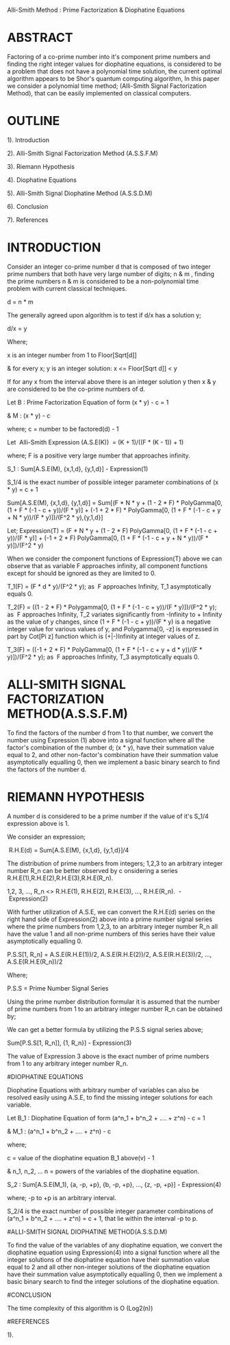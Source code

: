 










Alli-Smith Method : Prime Factorization & Diophatine Equations











# ABSTRACT



Factoring of a co-prime number into it's component prime numbers and finding the right integer values for diophatine equations, is considered to be a problem that does not have a polynomial time solution, the current optimal algorithm appears to be Shor's quantum computing algorithm, In this paper we consider a polynomial time method; (Alli-Smith Signal Factorization Method), that can be easily implemented on classical computers.


# OUTLINE


 
1). Introduction

2). Alli-Smith Signal Factorization Method (A.S.S.F.M)

3). Riemann Hypothesis

4). Diophatine Equations

5). Alli-Smith Signal Diophatine Method (A.S.S.D.M)

6). Conclusion

7). References






















# INTRODUCTION



Consider an integer co-prime number d that is composed of two integer prime numbers that both have very large number of digits; n & m , finding the prime numbers n & m is considered to be a non-polynomial time problem with current classical techniques. 


d = n * m


The generally agreed upon algorithm is to test if d/x has a solution y;


d/x = y 


Where;


x is an integer number from 1 to Floor[Sqrt[d]]

& for every x; y is an integer solution: x <= Floor[Sqrt d]] < y 

If for any x from the interval above there is an integer solution y then x & y are considered to be the co-prime numbers of d.


Let B : Prime Factorization Equation of form (x * y) - c = 1


& M : (x * y) - c


where; c = number to be factored(d) - 1


Let  Alli-Smith Expression (A.S.E(K))  = (K + 1)/((F * (K - 1)) + 1)


where; F is a positive very large number that approaches infinity.


S_1 : Sum[A.S.E(M), {x,1,d}, {y,1,d}] - Expression(1)


S_1/4 is the exact number of possible integer parameter combinations of (x * y) = c + 1


Sum[A.S.E(M), {x,1,d}, {y,1,d}] = Sum[(F * N * y + (1 - 2 * F) * PolyGamma[0, (1 + F * (-1 - c + y))/(F * y)] + (-1 + 2 * F) * PolyGamma[0, (1 + F * (-1 - c + y + N * y))/(F * y)])/(F^2 * y),{y,1,d}] 

Let; Expression(T) = (F * N * y + (1 - 2 * F) PolyGamma[0, (1 + F * (-1 - c + y))/(F * y)] + (-1 + 2 * F) PolyGamma[0, (1 + F * (-1 - c + y + N * y))/(F * y)])/(F^2 * y)

When we consider the component functions of Expression(T) above we can observe that as variable F approaches infinity, all component functions except for should be ignored as they are limited to 0.

T_1(F) = (F * d * y)/(F^2 * y); as  F approaches Infinity, T_1 asymptotically equals 0.

T_2(F) = ((1 - 2 * F) * Polygamma[0, (1 + F * (-1 - c + y))/(F * y)])/(F^2 * y); as  F approaches Infinity, T_2 variates significantly from -Infinity to + Infinity as the value of y changes, since (1 + F * (-1 - c + y))/(F * y) is a negative integer value for various values of y, and Polygamma[0, -z] is expressed in part by Cot[Pi z] function which is (+|-)Infinity at integer values of z.

T_3(F) = ((-1 + 2 * F) * PolyGamma[0, (1 + F * (-1 - c + y + d * y))/(F * y)])/(F^2 * y); as  F approaches Infinity, T_3 asymptotically equals 0.







# ALLI-SMITH SIGNAL FACTORIZATION METHOD(A.S.S.F.M)



To find the factors of the number d from 1 to that number, we convert the number using Expression (1) above into a signal function where all the factor's combination of the number d; (x * y), have their summation value equal to 2, and other non-factor's combination have their summation value asymptotically equalling 0, then we implement a basic binary search to find the factors of the number d.















# RIEMANN HYPOTHESIS



A number d is considered to be a prime number if the value of it's S_1/4 expression above is 1.

We consider an expression;

 R.H.E(d) = Sum[A.S.E(M), {x,1,d}, {y,1,d}]/4

The distribution of prime numbers from integers; 1,2,3 to an arbitrary integer number R_n can be better observed by c onsidering a series R.H.E(1),R.H.E(2),R.H.E(3),R.H.E(R_n).

1,2, 3, ..., R_n <> R.H.E(1), R.H.E(2), R.H.E(3), ..., R.H.E(R_n).  -  Expression(2)

With further utilization of A.S.E, we can convert the R.H.E(d) series on the right hand side of Expression(2) above into a prime number signal series where the prime numbers from 1,2,3, to an arbitrary integer number R_n all have the value 1 and all non-prime numbers of this series have their value asymptotically equalling 0.

P.S.S[1, R_n] = A.S.E(R.H.E(1))/2, A.S.E(R.H.E(2))/2, A.S.E(R.H.E(3))/2, ..., A.S.E(R.H.E(R_n))/2

Where;

P.S.S = Prime Number Signal Series

Using the prime number distribution formular it is assumed that the number of prime numbers from 1 to an arbitrary integer number R_n can be obtained by;


We can get a better formula by utilizing the P.S.S signal series above;

Sum[P.S.S[1, R_n]], {1, R_n}] - Expression(3)

The value of Expression 3 above is the exact number of prime numbers from 1 to any arbitrary integer number R_n.












#DIOPHATINE EQUATIONS



Diophatine Equations with arbitrary number of variables can also be resolved easily using A.S.E, to find the missing integer solutions for each variable.

Let B_1 : Diophatine Equation of form (a^n_1 + b^n_2 + .... + z^n) - c = 1

& M_1 : (a^n_1 + b^n_2 + .... + z^n) - c

where;

c = value of the diophatine equation B_1 above(v) - 1

& n_1, n_2, ... n = powers of the variables of the diophatine equation.

S_2 : Sum[A.S.E(M_1), {a, -p, +p}, {b, -p, +p}, ..., {z, -p, +p}] - Expression(4)

where; -p to +p is an arbitrary interval.

S_2/4 is the exact number of possible integer parameter combinations of (a^n_1 + b^n_2 + .... + z^n) = c + 1, that lie within the interval -p to p.










#ALLI-SMITH SIGNAL DIOPHATINE METHOD(A.S.S.D.M)




To find the value of the variables of any diophatine equation, we convert the diophatine equation using Expression(4) into a signal function where all the integer solutions of the diophatine equation have their summation value equal to 2 and all other non-integer solutions of the diophatine equation have their summation value asymptotically equalling 0, then we implement a basic binary search to find the integer solutions of the diophatine equation.












#CONCLUSION





The time complexity of this algorithm is O (Log2(n))











#REFERENCES





1).

